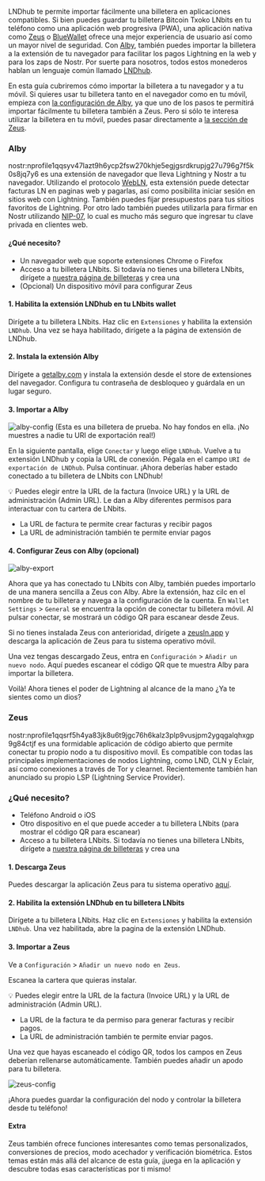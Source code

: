 LNDhub te permite importar fácilmente una billetera en aplicaciones compatibles. Si bien puedes guardar tu billetera Bitcoin Txoko LNbits en tu teléfono como una
aplicación web progresiva (PWA), una aplicación nativa como [Zeus](https://zeusln.app/) o [BlueWallet](https://bluewallet.io/) ofrece
una mejor experiencia de usuario así como un mayor nivel de seguridad. Con [Alby](https://getalby.com/),
también puedes importar la billetera a la extensión de tu navegador para facilitar los pagos Lightning en la web y para los zaps de Nostr. Por suerte para nosotros, todos estos monederos hablan un lenguaje común llamado [LNDhub](https://github.com/BlueWallet/LndHub/tree/master). 

En esta guía cubriremos cómo importar la billetera a tu navegador y a tu móvil. Si quieres usar tu billetera tanto en el navegador como en tu móvil, empieza con [la configuración de Alby](#Alby), ya que uno de los pasos te permitirá importar fácilmente tu billetera también a Zeus. Pero si sólo te interesa utilizar la billetera en tu móvil, puedes pasar directamente a [la sección de Zeus](#Zeus).

### Alby

nostr:nprofile1qqsyv47lazt9h6ycp2fsw270khje5egjgsrdkrupjg27u796g7f5k0s8jq7y6 es una extensión de navegador que lleva Lightning y Nostr a tu navegador. Utilizando el
protocolo [WebLN](https://www.webln.dev/), esta extensión puede detectar facturas LN en paginas web y pagarlas,
así como posibilita iniciar sesión en sitios web con Lightning. También puedes fijar
presupuestos para tus sitios favoritos de Lightning. Por otro lado también puedes utilizarla
para firmar en Nostr utilizando [NIP-07](https://github.com/nostr-protocol/nips/blob/master/07.md), lo cual es mucho más seguro que ingresar tu clave
privada en clientes web.

#### ¿Qué necesito?
- Un navegador web que soporte extensiones Chrome o Firefox
- Acceso a tu billetera LNbits. Si todavía no tienes una billetera LNbits, dirígete a [nuestra página de billeteras](https://bitcointxoko.com) y crea una
- (Opcional) Un dispositivo móvil para configurar Zeus

#### 1. Habilita la extensión LNDhub en tu LNbits wallet
Dirígete a tu billetera LNbits. Haz clic en `Extensiones` y habilita la
extensión `LNDhub`. Una vez se haya habilitado, dirígete a la página de extensión de
LNDhub.

#### 2. Instala la extensión Alby
Dirígete a [getalby.com](https://getalby.com/) y instala la extensión
desde el store de extensiones del navegador. Configura tu contraseña de
desbloqueo y guárdala en un lugar seguro.

#### 3. Importar a Alby
![alby-config](https://raw.githubusercontent.com/bitcointxoko/guides/main/images/lndhub/alby-config.png)
(Esta es una billetera de prueba. No hay fondos en ella. ¡No muestres a nadie tu URI de exportación real!)

En la siguiente pantalla, elige `Conectar` y luego elige `LNDhub`. Vuelve a tu extensión
LNDhub y copia la URL de conexión. Pégala en el campo `URI de exportación de
LNDhub`. Pulsa continuar. ¡Ahora deberías haber estado conectado a tu billetera de LNbits
con LNDhub!

💡 Puedes elegir entre la URL de la factura (Invoice URL) y la URL de administración (Admin URL). Le dan a Alby
diferentes permisos para interactuar con tu cartera de LNbits.

- La URL de factura te permite crear facturas y recibir pagos
- La URL de administración también te permite enviar pagos

#### 4. Configurar Zeus con Alby (opcional)
![alby-export](https://raw.githubusercontent.com/bitcointxoko/guides/main/images/lndhub/alby-export.png)

Ahora que ya has conectado tu LNbits con Alby, también puedes importarlo de una
manera sencilla a Zeus con Alby. Abre la extensión, haz cilc en el
nombre de tu billetera y navega a la configuración de la cuenta. En `Wallet Settings` > `General` se encuentra la
opción de conectar tu billetera móvil. Al pulsar conectar, se mostrará un código QR para
escanear desde Zeus.

Si no tienes instalada Zeus con anterioridad, dirígete a [zeusln.app](https://zeusln.app/) y descarga la
aplicación de Zeus para tu sistema operativo móvil.

Una vez tengas descargado Zeus, entra en `Configuración` > `Añadir un nuevo nodo`. Aquí
puedes escanear el código QR que te muestra Alby para importar la billetera.

Voilà! Ahora tienes el poder de Lightning al alcance de la mano ¿Ya te sientes como un dios?

### Zeus
nostr:nprofile1qqsrf5h4ya83jk8u6t9jgc76h6kalz3plp9vusjpm2ygqgalqhxgp9g84ctjf es una formidable aplicación de código abierto que permite conectar tu propio nodo
a tu dispositivo movil. Es compatible con todas las principales implementaciones de
nodos Lightning, como LND, CLN y Eclair, así como conexiones a través de Tor y
clearnet. Recientemente también han anunciado su propio LSP (Lightning Service
Provider). 

### ¿Qué necesito?
- Teléfono Android o iOS
- Otro dispositivo en el que puede acceder a tu billetera LNbits (para mostrar el código QR para escanear)
- Acceso a tu billetera LNbits. Si todavía no tienes una billetera LNbits, dirígete a [nuestra página de billeteras](https://bitcointxoko.com) y crea una
  
#### 1. Descarga Zeus
Puedes descargar la aplicación Zeus para tu sistema operativo [aquí](https://zeusln.app/).

#### 2. Habilita la extensión LNDhub en tu billetera LNbits
Dirígete a tu billetera LNbits. Haz clic en `Extensiones` y habilita la
extensión `LNDhub`. Una vez habilitada, abre la pagina de la extensión LNDhub.

#### 3. Importar a Zeus
Ve a `Configuración` > `Añadir un nuevo nodo en Zeus`.

Escanea la cartera que quieras instalar.

💡 Puedes elegir entre la URL de la factura (Invoice URL) y la URL de administración (Admin URL). 
- La URL de la factura te da permiso para generar facturas y recibir pagos.
- La URL de administración también te permite enviar pagos.

Una vez que hayas escaneado el código QR, todos los campos en Zeus deberían
rellenarse automáticamente. También puedes añadir un apodo para tu billetera.

![zeus-config](https://raw.githubusercontent.com/bitcointxoko/guides/main/images/lndhub/zeus-config.png)

¡Ahora puedes guardar la configuración del nodo y controlar la billetera desde tu teléfono!

#### Extra
Zeus también ofrece funciones interesantes como temas personalizados, conversiones de precios, modo acechador y verificación biométrica. Estos temas están más allá del alcance de esta guía, ¡juega en la aplicación y
descubre todas esas características por ti mismo!
